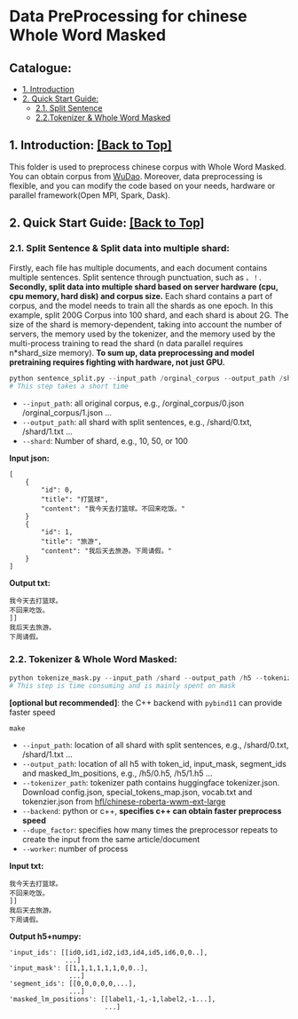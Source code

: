 # Data PreProcessing for chinese Whole Word Masked

<span id='all_catelogue'/>

## Catalogue:
* <a href='#introduction'>1. Introduction</a>
* <a href='#Quick Start Guide'>2. Quick Start Guide:</a>
    * <a href='#Split Sentence'>2.1. Split Sentence</a>
    * <a href='#Tokenizer & Whole Word Masked'>2.2.Tokenizer & Whole Word Masked</a>


<span id='introduction'/>

## 1. Introduction: <a href='#all_catelogue'>[Back to Top]</a>
This folder is used to preprocess chinese corpus with Whole Word Masked. You can obtain corpus from [WuDao](https://resource.wudaoai.cn/home?ind&name=WuDaoCorpora%202.0&id=1394901288847716352). Moreover, data preprocessing is flexible, and you can modify the code based on your needs, hardware or parallel framework(Open MPI, Spark, Dask).

<span id='Quick Start Guide'/>

## 2. Quick Start Guide: <a href='#all_catelogue'>[Back to Top]</a>

<span id='Split Sentence'/>

### 2.1. Split Sentence & Split data into multiple shard:
Firstly, each file has multiple documents, and each document contains multiple sentences. Split sentence through punctuation, such as `。！`. **Secondly, split data into multiple shard based on server hardware (cpu, cpu memory, hard disk) and corpus size.** Each shard contains a part of corpus, and the model needs to train all the shards as one epoch.
In this example, split 200G Corpus into 100 shard, and each shard is about 2G. The size of the shard is memory-dependent, taking into account the number of servers, the memory used by the tokenizer, and the memory used by the multi-process training to read the shard (n data parallel requires n\*shard_size memory). **To sum up, data preprocessing and model pretraining requires fighting with hardware, not just GPU.**

```python
python sentence_split.py --input_path /orginal_corpus --output_path /shard --shard 100
# This step takes a short time
```
* `--input_path`: all original corpus, e.g., /orginal_corpus/0.json /orginal_corpus/1.json ...
* `--output_path`: all shard with split sentences, e.g., /shard/0.txt, /shard/1.txt ...
* `--shard`: Number of shard, e.g., 10, 50, or 100

<summary><b>Input json:</b></summary>

```
[
    {
        "id": 0,
        "title": "打篮球",
        "content": "我今天去打篮球。不回来吃饭。"
    }
    {
        "id": 1,
        "title": "旅游",
        "content": "我后天去旅游。下周请假。"
    }
]
```

<summary><b>Output txt:</b></summary>

```
我今天去打篮球。
不回来吃饭。
]]
我后天去旅游。
下周请假。
```

<span id='Tokenizer & Whole Word Masked'/>

### 2.2. Tokenizer & Whole Word Masked:

```python
python tokenize_mask.py --input_path /shard --output_path /h5 --tokenizer_path /roberta --backend python
# This step is time consuming and is mainly spent on mask
```

**[optional but recommended]**: the C++ backend with `pybind11` can provide faster speed

```shell
make
```

* `--input_path`: location of all shard with split sentences, e.g., /shard/0.txt, /shard/1.txt ...
* `--output_path`: location of all h5 with token_id, input_mask, segment_ids and masked_lm_positions, e.g., /h5/0.h5, /h5/1.h5 ...
* `--tokenizer_path`: tokenizer path contains huggingface tokenizer.json. Download config.json, special_tokens_map.json, vocab.txt and tokenzier.json from [hfl/chinese-roberta-wwm-ext-large](https://huggingface.co/hfl/chinese-roberta-wwm-ext-large/tree/main)
* `--backend`: python or c++, **specifies c++ can obtain faster preprocess speed**
* `--dupe_factor`: specifies how many times the preprocessor repeats to create the input from the same article/document
* `--worker`: number of process

<summary><b>Input txt:</b></summary>

```
我今天去打篮球。
不回来吃饭。
]]
我后天去旅游。
下周请假。
```

<summary><b>Output h5+numpy:</b></summary>

```
'input_ids': [[id0,id1,id2,id3,id4,id5,id6,0,0..],
              ...]
'input_mask': [[1,1,1,1,1,1,0,0..],
               ...]
'segment_ids': [[0,0,0,0,0,...],
               ...]
'masked_lm_positions': [[label1,-1,-1,label2,-1...],
                        ...]
```
